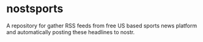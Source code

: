 # nostsports
A repository for gather RSS feeds from free US based sports news platform and automatically posting these headlines to nostr.
